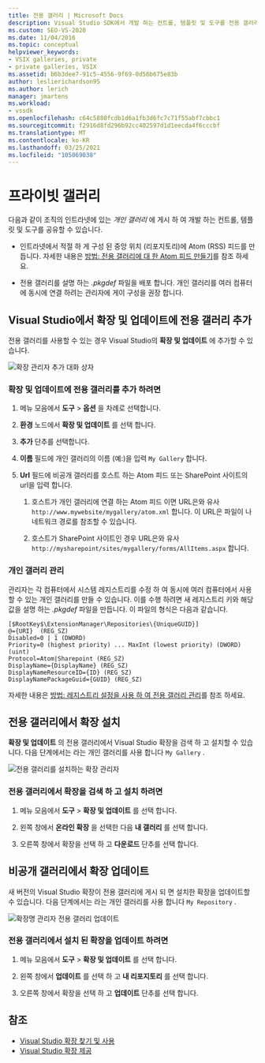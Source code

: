 ```yaml
---
title: 전용 갤러리 | Microsoft Docs
description: Visual Studio SDK에서 개발 하는 컨트롤, 템플릿 및 도구를 전용 갤러리에 게시 하 여 공유 하는 방법을 알아봅니다.
ms.custom: SEO-VS-2020
ms.date: 11/04/2016
ms.topic: conceptual
helpviewer_keywords:
- VSIX galleries, private
- private galleries, VSIX
ms.assetid: b6b3dee7-91c5-4556-9f69-0d56b675e83b
author: leslierichardson95
ms.author: lerich
manager: jmartens
ms.workload:
- vssdk
ms.openlocfilehash: c64c5880fcdb1d6a1fb3d6fc7c71f55abf7cbbc1
ms.sourcegitcommit: f2916d8fd296b92cc402597d1d1eecda4f6cccbf
ms.translationtype: MT
ms.contentlocale: ko-KR
ms.lasthandoff: 03/25/2021
ms.locfileid: "105069038"
---
```

# <a name="private-galleries"></a>프라이빗 갤러리
다음과 같이 조직의 인트라넷에 있는 *개인 갤러리* 에 게시 하 여 개발 하는 컨트롤, 템플릿 및 도구를 공유할 수 있습니다.

- 인트라넷에서 적절 하 게 구성 된 중앙 위치 (리포지토리)에 Atom (RSS) 피드를 만듭니다. 자세한 내용은 [방법: 전용 갤러리에 대 한 Atom 피드 만들기](../extensibility/how-to-create-an-atom-feed-for-a-private-gallery.md)를 참조 하세요.

- 전용 갤러리를 설명 하는 *.pkgdef* 파일을 배포 합니다. 개인 갤러리를 여러 컴퓨터에 동시에 연결 하려는 관리자에 게이 구성을 권장 합니다.

## <a name="add-a-private-gallery-to-extensions-and-updates-in-visual-studio"></a>Visual Studio에서 확장 및 업데이트에 전용 갤러리 추가
 전용 갤러리를 사용할 수 있는 경우 Visual Studio의 **확장 및 업데이트** 에 추가할 수 있습니다.

 ![확장 관리자 추가 대화 상자](../extensibility/media/em_adddialog.png "EM_AddDialog")

### <a name="to-add-a-private-gallery-to-extensions-and-updates"></a>확장 및 업데이트에 전용 갤러리를 추가 하려면

1. 메뉴 모음에서 **도구** > **옵션** 을 차례로 선택합니다.

2. **환경** 노드에서 **확장 및 업데이트** 를 선택 합니다.

3. **추가** 단추를 선택합니다.

4. **이름** 필드에 개인 갤러리의 이름 (예:)을 입력 `My Gallery` 합니다.

5. **Url** 필드에 비공개 갤러리를 호스트 하는 Atom 피드 또는 SharePoint 사이트의 url을 입력 합니다.

    1. 호스트가 개인 갤러리에 연결 하는 Atom 피드 이면 URL은와 유사 `http://www.mywebsite/mygallery/atom.xml` 합니다.  이 URL은 파일이 나 네트워크 경로를 참조할 수 있습니다.

    2. 호스트가 SharePoint 사이트인 경우 URL은와 유사 `http://mysharepoint/sites/mygallery/forms/AllItems.aspx` 합니다.

### <a name="manage-private-galleries"></a>개인 갤러리 관리
 관리자는 각 컴퓨터에서 시스템 레지스트리를 수정 하 여 동시에 여러 컴퓨터에서 사용할 수 있는 개인 갤러리를 만들 수 있습니다. 이를 수행 하려면 새 레지스트리 키와 해당 값을 설명 하는 *.pkgdef* 파일을 만듭니다.  이 파일의 형식은 다음과 같습니다.

```
[$RootKey$\ExtensionManager\Repositories\{UniqueGUID}]
@={URI}  (REG_SZ)
Disabled=0 | 1 (DWORD)
Priority=0 (highest priority) ... MaxInt (lowest priority) (DWORD) (uint)
Protocol=Atom|Sharepoint (REG_SZ)
DisplayName={DisplayName} (REG_SZ)
DisplayNameResourceID={ID} (REG_SZ)
DisplayNamePackageGuid={GUID} (REG_SZ)

```

 자세한 내용은 [방법: 레지스트리 설정을 사용 하 여 전용 갤러리 관리](../extensibility/how-to-manage-a-private-gallery-by-using-registry-settings.md)를 참조 하세요.

## <a name="install-extensions-from-a-private-gallery"></a>전용 갤러리에서 확장 설치
 **확장 및 업데이트** 의 전용 갤러리에서 Visual Studio 확장을 검색 하 고 설치할 수 있습니다. 다음 단계에서는 라는 개인 갤러리를 사용 합니다 `My Gallery` .

 ![전용 갤러리를 설치하는 확장 관리자](../extensibility/media/em_.png "EM_")

### <a name="to-search-for-and-install-extensions-from-a-private-gallery"></a>전용 갤러리에서 확장을 검색 하 고 설치 하려면

1. 메뉴 모음에서 **도구**  >  **확장 및 업데이트** 를 선택 합니다.

2. 왼쪽 창에서 **온라인 확장** 을 선택한 다음 **내 갤러리** 를 선택 합니다.

3. 오른쪽 창에서 확장을 선택 하 고 **다운로드** 단추를 선택 합니다.

## <a name="update-extensions-from-a-private-gallery"></a>비공개 갤러리에서 확장 업데이트
 새 버전의 Visual Studio 확장이 전용 갤러리에 게시 되 면 설치한 확장을 업데이트할 수 있습니다. 다음 단계에서는 라는 개인 갤러리를 사용 합니다 `My Repository` .

 ![확장명 관리자 전용 갤러리 업데이트](../extensibility/media/em_update.png "EM_Update")

### <a name="to-update-an-installed-extension-from-a-private-gallery"></a>전용 갤러리에서 설치 된 확장을 업데이트 하려면

1. 메뉴 모음에서 **도구**  >  **확장 및 업데이트** 를 선택 합니다.

2. 왼쪽 창에서 **업데이트** 를 선택 하 고 **내 리포지토리** 를 선택 합니다.

3. 오른쪽 창에서 확장을 선택 하 고 **업데이트** 단추를 선택 합니다.

## <a name="see-also"></a>참조
- [Visual Studio 확장 찾기 및 사용](../ide/finding-and-using-visual-studio-extensions.md)
- [Visual Studio 확장 제공](../extensibility/shipping-visual-studio-extensions.md)

